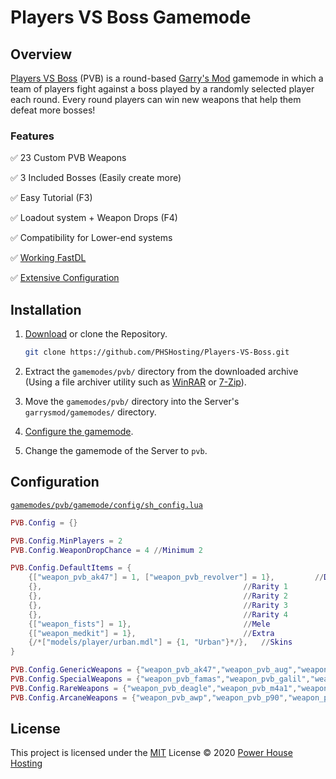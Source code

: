 # Players VS Boss Gamemode

## Overview

[Players VS Boss](https://steamcommunity.com/sharedfiles/filedetails/?id=1980347573) (PVB) is a round-based [Garry's Mod](https://store.steampowered.com/app/4000/Garrys_Mod/) gamemode in which a team of players fight against a boss played by a randomly selected player each round. Every round players can win new weapons that help them defeat more bosses!

### Features

:white_check_mark: 23 Custom PVB Weapons

:white_check_mark: 3 Included Bosses (Easily create more)

:white_check_mark: Easy Tutorial (F3)

:white_check_mark: Loadout system + Weapon Drops (F4)

:white_check_mark: Compatibility for Lower-end systems

:white_check_mark: [Working FastDL](https://steamcommunity.com/sharedfiles/filedetails/?id=1563809530/)

:white_check_mark: [Extensive Configuration](#configuration)

## Installation

1.  [Download](https://github.com/PHSHosting/Players-VS-Boss/archive/master.zip) or clone the Repository.
	```bash
	git clone https://github.com/PHSHosting/Players-VS-Boss.git
	```

2.  Extract the `gamemodes/pvb/` directory from the downloaded archive (Using a file archiver utility such as [WinRAR](https://www.rarlab.com/) or [7-Zip](https://www.7-zip.org/)).

3.  Move the `gamemodes/pvb/` directory into the Server's `garrysmod/gamemodes/` directory.

4.  [Configure the gamemode](#configuration).

5.  Change the gamemode of the Server to `pvb`.

## Configuration

[`gamemodes/pvb/gamemode/config/sh_config.lua`](gamemodes/pvb/gamemode/config/sh_config.lua)

```Lua
PVB.Config = {}

PVB.Config.MinPlayers = 2
PVB.Config.WeaponDropChance = 4 //Minimum 2

PVB.Config.DefaultItems = {
	{["weapon_pvb_ak47"] = 1, ["weapon_pvb_revolver"] = 1},			//Default
	{},												//Rarity 1
	{},												//Rarity 2
	{},												//Rarity 3
	{},												//Rarity 4
	{["weapon_fists"] = 1},							//Mele
	{["weapon_medkit"] = 1},						//Extra
	{/*["models/player/urban.mdl"] = {1, "Urban"}*/},	//Skins
}

PVB.Config.GenericWeapons = {"weapon_pvb_ak47","weapon_pvb_aug","weapon_pvb_fiveseven","weapon_pvb_mac10"}
PVB.Config.SpecialWeapons = {"weapon_pvb_famas","weapon_pvb_galil","weapon_pvb_glock","weapon_pvb_sg552","weapon_pvb_ump"}
PVB.Config.RareWeapons = {"weapon_pvb_deagle","weapon_pvb_m4a1","weapon_pvb_mp5navy","weapon_pvb_scout","weapon_pvb_xm1014"}
PVB.Config.ArcaneWeapons = {"weapon_pvb_awp","weapon_pvb_p90","weapon_pvb_tmp","weapon_pvb_usp"}
```

## License

This project is licensed under the [MIT](./LICENSE.md) License &copy; 2020 [Power House Hosting](https://github.com/PHSHosting/)
